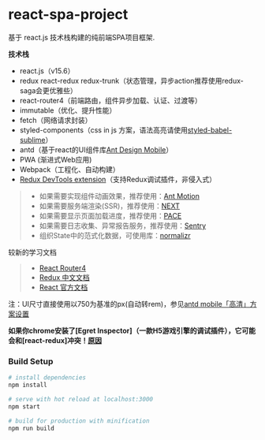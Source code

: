 # react-spa-project
基于 react.js 技术栈构建的纯前端SPA项目框架.

**技术栈**

- react.js（v15.6）
- redux react-redux redux-trunk（状态管理，异步action推荐使用redux-saga会更优雅些）
- react-router4（前端路由，组件异步加载、认证、过渡等）
- immutable（优化、提升性能）
- fetch（网络请求封装）
- styled-components（css in js 方案，语法高亮请使用[styled-babel-sublime](https://github.com/garetmckinley/styled-babel-sublime)）
- antd（基于react的UI组件库[Ant Design Mobile](https://mobile.ant.design/index-cn)）
- PWA (渐进式Web应用)
- Webpack（工程化、自动构建）
- [Redux DevTools extension](https://github.com/zalmoxisus/redux-devtools-extension)（支持Redux调试插件，非侵入式）

> * 如果需要实现组件动画效果，推荐使用：[Ant Motion](https://motion.ant.design) 
> * 如果需要服务端渲染(SSR)，推荐使用：[NEXT](https://github.com/zeit/next.js) 
> * 如果需要显示页面加载进度，推荐使用：[PACE](http://github.hubspot.com/pace/docs/welcome) 
> * 如果需要日志收集、异常报告服务，推荐使用：[Sentry](https://sentry.io) 
> * 组织State中的范式化数据，可使用库：[normalizr](https://github.com/paularmstrong/normalizr)

较新的学习文档
> - [React Router4](https://reacttraining.com/react-router/web/example/basic)
> - [Redux 中文文档](http://cn.redux.js.org/index.html)
> - [React 官方文档](https://facebook.github.io/react/docs/hello-world.html)

注：UI尺寸直接使用以750为基准的px(自动转rem)，参见[antd mobile「高清」方案设置](https://github.com/ant-design/ant-design-mobile/wiki/antd-mobile-0.8-%E4%BB%A5%E4%B8%8A%E7%89%88%E6%9C%AC%E3%80%8C%E9%AB%98%E6%B8%85%E3%80%8D%E6%96%B9%E6%A1%88%E8%AE%BE%E7%BD%AE) <br/>

**如果你chrome安装了[Egret Inspector]（一款H5游戏引擎的调试插件），它可能会和[react-redux]冲突！[原因](http://react-china.org/t/react-redux-connect-chrome/13365)**

### Build Setup

``` bash
# install dependencies
npm install

# serve with hot reload at localhost:3000
npm start

# build for production with minification
npm run build
```
